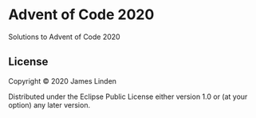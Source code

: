 # Advent of Code 2020

Solutions to Advent of Code 2020

## License

Copyright © 2020 James Linden

Distributed under the Eclipse Public License either version 1.0 or (at
your option) any later version.
